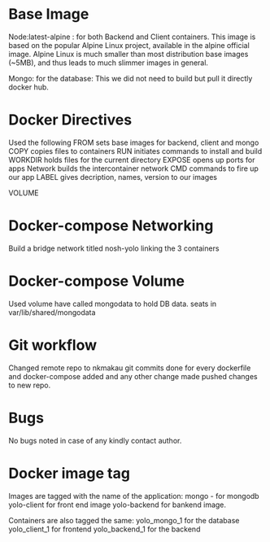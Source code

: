 # Base Image
Node:latest-alpine : for both Backend and Client containers.
This image is based on the popular Alpine Linux project, available in the alpine official image. Alpine Linux is much smaller than most distribution base images (~5MB), and thus leads to much slimmer images in general.

Mongo: for the database:
This we did not need to build but pull it directly docker hub.

# Docker Directives
Used the following 
FROM sets base images for backend, client and mongo
COPY copies files to containers
RUN initiates commands to install and build
WORKDIR holds files for the current directory
EXPOSE opens up ports for apps
Network builds the intercontainer network
CMD commands to fire up our app
LABEL gives decription, names, version to our images

VOLUME

# Docker-compose Networking
Build a bridge network titled nosh-yolo linking the 3 containers

# Docker-compose Volume
Used volume have called mongodata to hold DB data.
seats in var/lib/shared/mongodata

# Git workflow
Changed remote repo to nkmakau
git commits done for every dockerfile and docker-compose added and any other change made
pushed changes to new repo.

# Bugs
No bugs noted in case of any kindly contact author.


# Docker image tag
Images are tagged with the name of the application:
mongo - for mongodb
yolo-client for front end image
yolo-backend for bankend image.

Containers are also tagged the same:
yolo_mongo_1 for the database
yolo_client_1 for frontend
yolo_backend_1 for the backend
